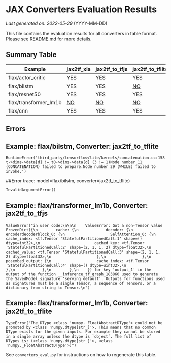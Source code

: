 # JAX Converters Evaluation Results

*Last generated on: 2022-05-29* (YYYY-MM-DD)

This file contains the evaluation results for all converters in table format.
Please see [README.md](README.md) for more details.

## Summary Table

| Example | jax2tf_xla | jax2tf_to_tfjs | jax2tf_to_tflite |
| --- | --- | --- | --- |
| flax/actor_critic | YES | YES | YES |
| flax/bilstm | YES | YES | [NO](#Example:-flax/bilstm,-Converter:-jax2tf_to_tflite) | 
| flax/resnet50 | YES | YES | YES |
| flax/transformer_lm1b | [NO](#Example:-flax/transformer_lm1b,-Converter:-jax2tf_xla) |  [NO](#Example:-flax/transformer_lm1b,-Converter:-jax2tf_to_tfjs) |  [NO](#Example:-flax/transformer_lm1b,-Converter:-jax2tf_to_tflite) | 
| flax/cnn | YES | YES | YES |

## Errors

## Example: flax/bilstm, Converter: jax2tf_to_tflite
```
RuntimeError('third_party/tensorflow/lite/kernels/concatenation.cc:158 t->dims->data[d] != t0->dims->data[d] (3 != 1)Node number 11 (CONCATENATION) failed to prepare.Node number 29 (WHILE) failed to invoke.')
```
##Error trace: model=flax/bilstm, converter=jax2tf_to_tflite)
```
InvalidArgumentError()
```
## Example: flax/transformer_lm1b, Converter: jax2tf_to_tfjs
```
ValueError("in user code:\n\n\n    ValueError: Got a non-Tensor value FrozenDict({\n        cache: {\n            decoder: {\n                encoderdecoderblock_0: {\n                    SelfAttention_0: {\n                        cache_index: <tf.Tensor 'StatefulPartitionedCall:1' shape=() dtype=int32>,\n                        cached_key: <tf.Tensor 'StatefulPartitionedCall:2' shape=(2, 1, 1, 2) dtype=float32>,\n                        cached_value: <tf.Tensor 'StatefulPartitionedCall:3' shape=(2, 1, 1, 2) dtype=float32>,\n                    },\n                },\n                posembed_output: {\n                    cache_index: <tf.Tensor 'StatefulPartitionedCall:4' shape=() dtype=uint32>,\n                },\n            },\n        },\n    }) for key 'output_1' in the output of the function __inference_tf_graph_183860 used to generate the SavedModel signature 'serving_default'. Outputs for functions used as signatures must be a single Tensor, a sequence of Tensors, or a dictionary from string to Tensor.\n")
```
## Example: flax/transformer_lm1b, Converter: jax2tf_to_tflite
```
TypeError("The DType <class 'numpy._FloatAbstractDType'> could not be promoted by <class 'numpy.dtype[str_]'>. This means that no common DType exists for the given inputs. For example they cannot be stored in a single array unless the dtype is `object`. The full list of DTypes is: (<class 'numpy.dtype[str_]'>, <class 'numpy._FloatAbstractDType'>)")
```

See `converters_eval.py` for instructions on how to regenerate this table.

